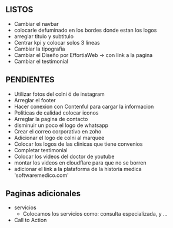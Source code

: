 ## LISTOS

- Cambiar el navbar
- colocarle defuminado en los bordes donde estan los logos
- arreglar titulo y subtitulo
- Centrar kpi y colocar solos 3 lineas
- Cambiar la tipografia
- Cambiar el Diseño por EffortiaWeb -> con link a la pagina
- Cambiar el testimonial

## PENDIENTES

- Utilizar fotos del colni ó de instagram
- Arreglar el footer
- Hacer conexion con Contenful para cargar la informacion
- Politicas de calidad colocar iconos
- Arreglar la pagina de contacto
- disminuir un poco el logo de whatsapp
- Crear el correo corporativo en zoho
- Adicionar el logo de colni al marquee
- Colocar los logos de las clinicas que tiene convenios
- Completar testimonial
- Colocar los videos del doctor de youtube
- montar los videos en cloudflare para que no se borren
- adicionar el link a la plataforma de la historia medica 'softwaremedico.com'

## Paginas adicionales

- servicios
  - Colocamos los servicios como: consulta especializada, y ...
- Call to Action
